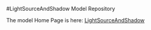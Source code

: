 #LightSourceAndShadow Model Repository


The model Home Page is here: 
[LightSourceAndShadow](http://viccastillo.github.io/LightSourceAndShadow/)



